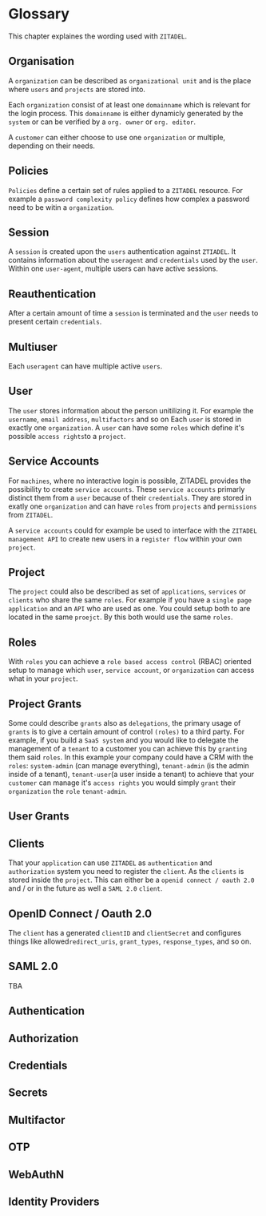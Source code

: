 # Glossary

This chapter explaines the wording used with `ZITADEL`.

## Organisation

A `organization` can be described as `organizational unit` and is the place where `users` and `projects` are stored into.

Each `organization` consist of at least one `domainname` which is relevant for the login process. This `domainname` is either dynamicly generated by the `system` or can be verified by a `org. owner` or `org. editor`.

A `customer` can either choose to use one `organization` or multiple, depending on their needs.

## Policies

`Policies` define a certain set of rules applied to a `ZITADEL` resource. For example a `password complexity policy` defines how complex a password need to be witin a `organization`.

## Session

A `session` is created upon the `users` authentication against `ZTIADEL`. It contains information about the `useragent` and `credentials` used by the `user`. Within one `user-agent`, multiple users can have active sessions.

## Reauthentication

After a certain amount of time a `session` is terminated and the `user` needs to present certain `credentials`.

## Multiuser

Each `useragent` can have multiple active `users`.

## User

The `user` stores information about the person unitilizing it. For example the `username`, `email address`, `multifactors` and so on
Each `user` is stored in exactly one `organization`. A `user` can have some `roles` which define it's possible `access rights`to a `project`.

## Service Accounts

For `machines`, where no interactive login is possible, ZITADEL provides the possibility to create `service accounts`. These `service accounts` primarly distinct them from a `user` because of their `credentials`. They are stored in exatly one `organization` and can have `roles` from `projects` and `permissions` from `ZITADEL`.

A `service accounts` could for example be used to interface with the `ZITADEL management API` to create new users in a `register flow` within your own `project`.

## Project

The `project` could also be described as set of `applications`, `services` or `clients` who share the same `roles`. For example if you have a `single page application` and an `API` who are used as one. You could setup both to are located in the same `proejct`. By this both would use the same `roles`.

## Roles

With `roles` you can achieve a `role based access control` (RBAC) oriented setup to manage which `user`, `service account`, or `organization` can access what in your `project`.

## Project Grants

Some could describe `grants` also as `delegations`, the primary usage of `grants` is to give a certain amount of control `(roles)` to a third party.
For example, if you build a `SaaS system` and you would like to delegate the management of a `tenant` to a customer you can achieve this by `granting` them said `roles`. In this example your company could have a CRM with the `roles`: `system-admin` (can manage everything), `tenant-admin` (is the admin inside of a tenant), `tenant-user`(a user inside a tenant) to achieve that your `customer` can manage it's `access rights` you would simply `grant` their `organization` the `role` `tenant-admin`.

## User Grants

## Clients

That your `application` can use `ZITADEL` as `authentication` and `authorization` system you need to register the `client`. As the `clients` is stored inside the `project`. This can either be a `openid connect / oauth 2.0` and / or in the future as well a `SAML 2.0` `client`.

## OpenID Connect / Oauth 2.0

The `client` has a generated `clientID` and `clientSecret` and configures things like allowed`redirect_uris`, `grant_types`, `response_types`, and so on.

## SAML 2.0

TBA

## Authentication

## Authorization

## Credentials

## Secrets

## Multifactor

## OTP

## WebAuthN

## Identity Providers
